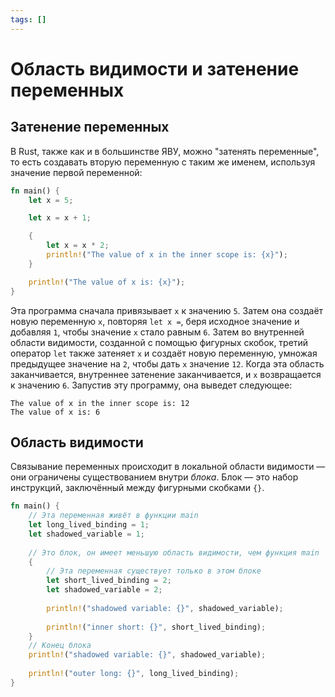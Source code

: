 ```yaml
---
tags: []
---
```

# Область видимости и затенение переменных   
   
## Затенение переменных   
В Rust, также как и в большинстве ЯВУ, можно "затенять переменные", то есть создавать вторую переменную с таким же именем, используя значение первой переменной:   
   
```rust
fn main() {
    let x = 5;

    let x = x + 1;

    {
        let x = x * 2;
        println!("The value of x in the inner scope is: {x}");
    }

    println!("The value of x is: {x}");
}
```
   
   
Эта программа сначала привязывает `x` к значению `5`. Затем она создаёт новую переменную `x`, повторяя `let x =`, беря исходное значение и добавляя `1`, чтобы значение `x` стало равным `6`. Затем во внутренней области видимости, созданной с помощью фигурных скобок, третий оператор `let` также затеняет `x` и создаёт новую переменную, умножая предыдущее значение на `2`, чтобы дать `x` значение `12`. Когда эта область заканчивается, внутреннее затенение заканчивается, и `x` возвращается к значению `6`. Запустив эту программу, она выведет следующее:   
   
```
The value of x in the inner scope is: 12
The value of x is: 6
```
   
   
## Область видимости   
Связывание переменных происходит в локальной области видимости — они ограничены существованием внутри _блока_. Блок — это набор инструкций, заключённый между фигурными скобками `{}`.   
   
```rust
fn main() {
    // Эта переменная живёт в функции main
	let long_lived_binding = 1;  
	let shadowed_variable = 1;  
	  
	// Это блок, он имеет меньшую область видимости, чем функция main  
	{  
	    // Эта переменная существует только в этом блоке  
	    let short_lived_binding = 2;  
	    let shadowed_variable = 2;  
	  
	    println!("shadowed variable: {}", shadowed_variable);  
	  
	    println!("inner short: {}", short_lived_binding);  
	}  
	// Конец блока  
	println!("shadowed variable: {}", shadowed_variable);  
	  
	println!("outer long: {}", long_lived_binding);
}
```
